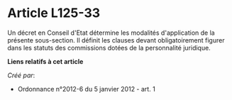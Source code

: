# Article L125-33

Un décret en Conseil d'Etat détermine les modalités d'application de la présente sous-section. Il définit les clauses devant
obligatoirement figurer dans les statuts des commissions dotées de la personnalité juridique.

**Liens relatifs à cet article**

_Créé par_:

  - Ordonnance n°2012-6 du 5 janvier 2012 - art. 1
